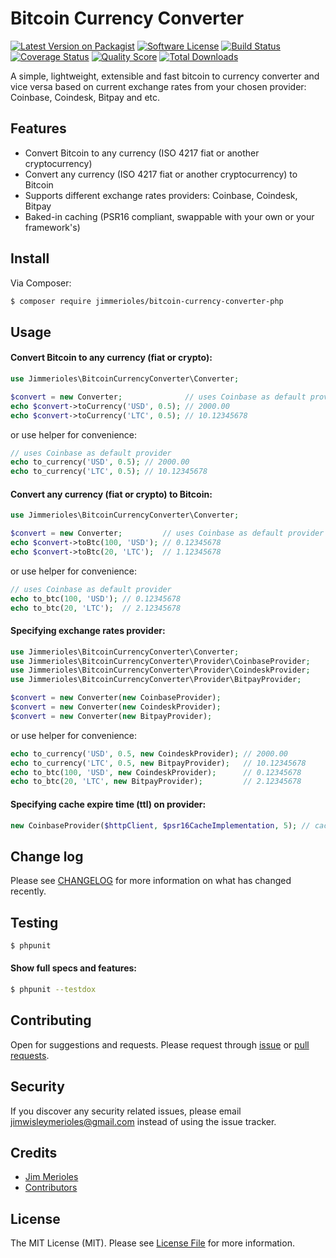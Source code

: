# Bitcoin Currency Converter

[![Latest Version on Packagist][ico-version]][link-packagist]
[![Software License][ico-license]](LICENSE)
[![Build Status][ico-travis]][link-travis]
[![Coverage Status][ico-coverage]][link-coverage]
[![Quality Score][ico-code-quality]][link-code-quality]
[![Total Downloads][ico-downloads]][link-downloads]

A simple, lightweight, extensible and fast bitcoin to currency converter and vice versa based on current exchange rates from your chosen provider: Coinbase, Coindesk, Bitpay and etc.

## Features
* Convert Bitcoin to any currency (ISO 4217 fiat or another cryptocurrency)
* Convert any currency (ISO 4217 fiat or another cryptocurrency) to Bitcoin
* Supports different exchange rates providers: Coinbase, Coindesk, Bitpay
* Baked-in caching (PSR16 compliant, swappable with your own or your framework's)

## Install

Via Composer:

``` bash
$ composer require jimmerioles/bitcoin-currency-converter-php
```

## Usage

#### Convert Bitcoin to any currency (fiat or crypto):

``` php
use Jimmerioles\BitcoinCurrencyConverter\Converter;

$convert = new Converter;              // uses Coinbase as default provider
echo $convert->toCurrency('USD', 0.5); // 2000.00
echo $convert->toCurrency('LTC', 0.5); // 10.12345678
```

or use helper for convenience:

``` php
// uses Coinbase as default provider
echo to_currency('USD', 0.5); // 2000.00
echo to_currency('LTC', 0.5); // 10.12345678
```

#### Convert any currency (fiat or crypto) to Bitcoin:

``` php
use Jimmerioles\BitcoinCurrencyConverter\Converter;

$convert = new Converter;         // uses Coinbase as default provider
echo $convert->toBtc(100, 'USD'); // 0.12345678
echo $convert->toBtc(20, 'LTC');  // 1.12345678
```

or use helper for convenience:

``` php
// uses Coinbase as default provider
echo to_btc(100, 'USD'); // 0.12345678
echo to_btc(20, 'LTC');  // 2.12345678
```

#### Specifying exchange rates provider:

``` php
use Jimmerioles\BitcoinCurrencyConverter\Converter;
use Jimmerioles\BitcoinCurrencyConverter\Provider\CoinbaseProvider;
use Jimmerioles\BitcoinCurrencyConverter\Provider\CoindeskProvider;
use Jimmerioles\BitcoinCurrencyConverter\Provider\BitpayProvider;

$convert = new Converter(new CoinbaseProvider);
$convert = new Converter(new CoindeskProvider);
$convert = new Converter(new BitpayProvider);
```

or use helper for convenience:

``` php
echo to_currency('USD', 0.5, new CoindeskProvider); // 2000.00
echo to_currency('LTC', 0.5, new BitpayProvider);   // 10.12345678
echo to_btc(100, 'USD', new CoindeskProvider);      // 0.12345678
echo to_btc(20, 'LTC', new BitpayProvider);         // 2.12345678
```

#### Specifying cache expire time (ttl) on provider:

``` php
new CoinbaseProvider($httpClient, $psr16CacheImplementation, 5); // cache expires in 5mins, defaults to 60mins
```

## Change log

Please see [CHANGELOG](https://github.com/jimmerioles/bitcoin-currency-converter-php/releases) for more information on what has changed recently.

## Testing

``` bash
$ phpunit
```

#### Show full specs and features:

``` bash
$ phpunit --testdox
```

## Contributing

Open for suggestions and requests. Please request through [issue](https://github.com/jimmerioles/bitcoin-currency-converter-php/issues/new) or [pull requests](https://github.com/jimmerioles/bitcoin-currency-converter-php/pull/new/master).

## Security

If you discover any security related issues, please email jimwisleymerioles@gmail.com instead of using the issue tracker.

## Credits

- [Jim Merioles][link-author]
- [Contributors][link-contributors]

## License

The MIT License (MIT). Please see [License File](LICENSE) for more information.

[ico-version]: https://img.shields.io/packagist/v/jimmerioles/bitcoin-currency-converter-php.svg?style=flat-square
[ico-license]: https://img.shields.io/badge/license-MIT-brightgreen.svg?style=flat-square
[ico-travis]: https://img.shields.io/travis/jimmerioles/bitcoin-currency-converter-php/master.svg?style=flat-square
[ico-coverage]: https://img.shields.io/codeclimate/coverage/github/jimmerioles/bitcoin-currency-converter-php.svg?style=flat-square
[ico-code-quality]: https://img.shields.io/codeclimate/github/jimmerioles/bitcoin-currency-converter-php.svg?style=flat-square
[ico-downloads]: https://img.shields.io/packagist/dt/jimmerioles/bitcoin-currency-converter-php.svg?style=flat-square

[link-packagist]: https://packagist.org/packages/jimmerioles/bitcoin-currency-converter-php
[link-travis]: https://travis-ci.org/jimmerioles/bitcoin-currency-converter-php
[link-coverage]: https://codeclimate.com/github/jimmerioles/bitcoin-currency-converter-php/coverage
[link-code-quality]: https://codeclimate.com/github/jimmerioles/bitcoin-currency-converter-php
[link-downloads]: https://packagist.org/packages/jimmerioles/bitcoin-currency-converter-php/stats
[link-author]: https://twitter.com/jimmerioles
[link-contributors]: https://github.com/jimmerioles/bitcoin-currency-converter-php/graphs/contributors
